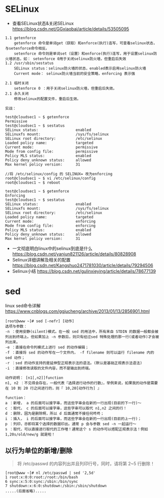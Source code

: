 

# SELinux

- 查看SELinux状态&关闭SELinux https://blog.csdn.net/GGxiaobai/article/details/53505095
```
1.1 getenforce
    getenforce 命令是单词get（获取）和enforce(执行)连写，可查看selinux状态，与setenforce命令相反。
    setenforce 命令则是单词set（设置）和enforce(执行)连写，用于设置selinux防火墙状态，如： setenforce 0用于关闭selinux防火墙，但重启后失效
1.2 /usr/sbin/sestatus
    SELinux status：selinux防火墙的状态，enabled表示启用selinux防火墙
    Current mode： selinux防火墙当前的安全策略，enforcing 表示强

2.1 临时关闭
    setenforce 0 ：用于关闭selinux防火墙，但重启后失效。
2.1 永久关闭
    修改selinux的配置文件，重启后生效。
```

```
实战：

test@cloudsec1 ~ $ getenforce
Permissive
test@cloudsec1 ~ $ sestatus
SELinux status:                 enabled
SELinuxfs mount:                /sys/fs/selinux
SELinux root directory:         /etc/selinux
Loaded policy name:             targeted
Current mode:                   permissive
Mode from config file:          permissive
Policy MLS status:              enabled
Policy deny_unknown status:     allowed
Max kernel policy version:      31

//将 /etc/selinux/config 的 SELINUX= 改为enforcing
root@cloudsec1 ~ $ vi /etc/selinux/config
root@cloudsec1 ~ $ reboot

test@cloudsec1 ~ $ getenforce
Enforcing
test@cloudsec1 ~ $ sestatus
SELinux status:                 enabled
SELinuxfs mount:                /sys/fs/selinux
SELinux root directory:         /etc/selinux
Loaded policy name:             targeted
Current mode:                   enforcing
Mode from config file:          enforcing
Policy MLS status:              enabled
Policy deny_unknown status:     allowed
Max kernel policy version:      31
```

- 一文彻底明白linux中的selinux到底是什么 https://blog.csdn.net/yanjun821126/article/details/80828908
- Selinux详细讲解及相关的配置 https://blog.csdn.net/Kangshuo2471781030/article/details/79294506
- Selinux小结 https://blog.csdn.net/gulinxieying/article/details/78677139

# sed

linux sed命令详解 https://www.cnblogs.com/ggjucheng/archive/2013/01/13/2856901.html
```
[root@www ~]# sed [-nefr] [动作]
选项与参数：
-n ：使用安静(silent)模式。在一般 sed 的用法中，所有来自 STDIN 的数据一般都会被列出到终端上。但如果加上 -n 参数后，则只有经过sed 特殊处理的那一行(或者动作)才会被列出来。
-e ：直接在命令列模式上进行 sed 的动作编辑；
-f ：直接将 sed 的动作写在一个文件内， -f filename 则可以运行 filename 内的 sed 动作；
-r ：sed 的动作支持的是延伸型正规表示法的语法。(默认是基础正规表示法语法)
-i ：直接修改读取的文件内容，而不是输出到终端。

动作说明： [n1[,n2]]function
n1, n2 ：不见得会存在，一般代表『选择进行动作的行数』，举例来说，如果我的动作是需要在 10 到 20 行之间进行的，则『 10,20[动作行为] 』

function：
a ：新增， a 的后面可以接字串，而这些字串会在新的一行出现(目前的下一行)～
c ：取代， c 的后面可以接字串，这些字串可以取代 n1,n2 之间的行！
d ：删除，因为是删除啊，所以 d 后面通常不接任何咚咚；
i ：插入， i 的后面可以接字串，而这些字串会在新的一行出现(目前的上一行)；
p ：列印，亦即将某个选择的数据印出。通常 p 会与参数 sed -n 一起运行～
s ：取代，可以直接进行取代的工作哩！通常这个 s 的动作可以搭配正规表示法！例如 1,20s/old/new/g 就是啦！
```

## 以行为单位的新增/删除

> 将 /etc/passwd 的内容列出并且列印行号，同时，请将第 2~5 行删除！
```
[root@www ~]# nl /etc/passwd | sed '2,5d'
1 root:x:0:0:root:/root:/bin/bash
6 sync:x:5:0:sync:/sbin:/bin/sync
7 shutdown:x:6:0:shutdown:/sbin:/sbin/shutdown
.....(后面省略).....
```
